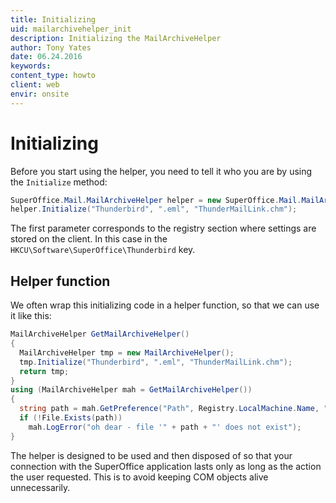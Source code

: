 ```yaml
---
title: Initializing
uid: mailarchivehelper_init
description: Initializing the MailArchiveHelper
author: Tony Yates
date: 06.24.2016
keywords:
content_type: howto
client: web
envir: onsite
---
```


# Initializing

Before you start using the helper, you need to tell it who you are by using the `Initialize` method:

```csharp
SuperOffice.Mail.MailArchiveHelper helper = new SuperOffice.Mail.MailArchiveHelper();
helper.Initialize("Thunderbird", ".eml", "ThunderMailLink.chm");
```

The first parameter corresponds to the registry section where settings are stored on the client. In this case in the `HKCU\Software\SuperOffice\Thunderbird` key.

## Helper function

We often wrap this initializing code in a helper function, so that we can use it like this:

```csharp
MailArchiveHelper GetMailArchiveHelper()
{
  MailArchiveHelper tmp = new MailArchiveHelper();
  tmp.Initialize("Thunderbird", ".eml", "ThunderMailLink.chm");
  return tmp;
}
using (MailArchiveHelper mah = GetMailArchiveHelper())
{
  string path = mah.GetPreference("Path", Registry.LocalMachine.Name, "", string.Empty).Trim();
  if (!File.Exists(path))
    mah.LogError("oh dear - file '" + path + "' does not exist");
}
```

The helper is designed to be used and then disposed of so that your connection with the SuperOffice application lasts only as long as the action the user requested. This is to avoid keeping COM objects alive unnecessarily.
